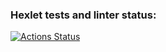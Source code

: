 ### Hexlet tests and linter status:
[![Actions Status](https://github.com/ZimovinMY/php-project-45/actions/workflows/hexlet-check.yml/badge.svg)](https://github.com/ZimovinMY/php-project-45/actions)
